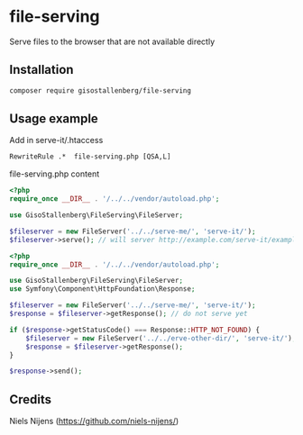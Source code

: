 # file-serving
Serve files to the browser that are not available directly

## Installation
```bash
composer require gisostallenberg/file-serving
```

## Usage example
Add in serve-it/.htaccess
```txt
RewriteRule .*  file-serving.php [QSA,L]
```

file-serving.php content
```php
<?php
require_once __DIR__ . '/../../vendor/autoload.php';

use GisoStallenberg\FileServing\FileServer;

$fileserver = new FileServer('../../serve-me/', 'serve-it/');
$fileserver->serve(); // will server http://example.com/serve-it/example.txt when ../serve-me/example.txt exists, gives a 404 otherwise
```

```php
<?php
require_once __DIR__ . '/../../vendor/autoload.php';

use GisoStallenberg\FileServing\FileServer;
use Symfony\Component\HttpFoundation\Response;

$fileserver = new FileServer('../../serve-me/', 'serve-it/');
$response = $fileserver->getResponse(); // do not serve yet

if ($response->getStatusCode() === Response::HTTP_NOT_FOUND) {
    $fileserver = new FileServer('../../erve-other-dir/', 'serve-it/'); // check another directory
    $response = $fileserver->getResponse();
}

$response->send();
```

## Credits
Niels Nijens (https://github.com/niels-nijens/)